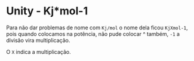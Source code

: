 # Unity - Kj*mol-1

Para não dar problemas de nome com `Kj/mol` o nome dela ficou `KjXmol-1`, pois quando colocamos na potência, não pude colocar ^ também, `-1` a divisão vira multiplicação.

O `X` indica a multiplicação. 